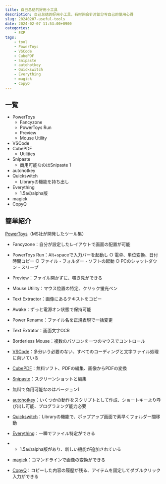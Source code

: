 ```yaml
---
title: 自己总结的好用小工具
description: 自己总结的好用小工具，有时间会针对部分写自己的使用心得
slug: 20240207-useful-tools
date: 2024-02-07 11:53:00+0900
categories:
    - EXP
tags:
    - tool
    - PowerToys
    - VSCode
    - CubePDF
    - Snipaste
    - autohotkey
    - Quickswitch
    - Everything
    - magick
    - CopyQ
---
```


## 一覧

- PowerToys
	- Fancyzone
	- PowerToys Run
	- Preview
	- Mouse Utility
- VSCode
- CubePDF
    - Utilities
- Snipaste
    - 商用可能なのはSnipaste 1
- autohotkey
- Quickswitch
    - Libraryの機能を持ち出し
- Everything
  - 1.5aのalpha版
- magick
- CopyQ


## 簡単紹介
[PowerToys](https://github.com/microsoft/PowerToys)（MS社が開発したツール集）

- Fancyzone：自分が設定したレイアウトで画面の配置が可能
- PowerToys Run：Alt+spaceで入力バーを起動し
    ○ 電卓、単位変換、日付時間コピー
    ○ ファイル・フォルダー・ソフトの起動
    ○ PCのシャットダウン・スリープ
- Preview：ファイル開かずに、覗き見ができる
- Mouse Utility：マウス位置の特定、クリック蛍光ペン
- Text Extractor：画像にあるテキストをコピー
- Awake：ずっと電源オン状態で保持可能
- Power Rename：ファイル名を正規表現で一括変更
- Text Extrator：画面文字OCR
- Borderless Mouse：複数のパソコンを一つのマウスでコントロール

- [VSCode](https://code.visualstudio.com/)：多分いう必要のない、すべてのコーディングと文字ファイル処理に向いている
- [CubePDF](https://www.cube-soft.jp/cubepdf/)：無料ソフト、PDFの編集、画像からPDFの変換
- [Snipaste](https://www.snipaste.com/download.html)：スクリーンショットと編集
- 	無料で商用可能なのはバージョン1
- [autohotkey](https://www.autohotkey.com/)：いくつかの動作をスクリプトとして作成、ショートキーより呼び出し可能、プログラミング能力必要
- [Quickswitch](https://github.com/gepruts/QuickSwitch/tree/main)：Libraryの機能で、ポップアップ画面で素早くフォルダー間移動
- [Everything](https://www.voidtools.com/forum/viewtopic.php?t=9787)：一瞬でファイル特定ができる
- - 1.5aのalpha版があり、新しい機能が追加されている
- [magick](https://imagemagick.org/script/download.php)：コマンドラインで画像の変換ができる
- [CopyQ](https://github.com/hluk/CopyQ)：コピーした内容の履歴が残る、アイテムを固定してダブルクリック入力ができる
